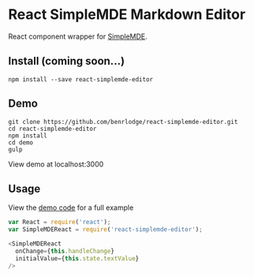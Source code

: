 # React SimpleMDE Markdown Editor

React component wrapper for
[SimpleMDE](https://github.com/NextStepWebs/simplemde-markdown-editor).

## Install (coming soon...)

```
npm install --save react-simplemde-editor
```

## Demo
```
git clone https://github.com/benrlodge/react-simplemde-editor.git
cd react-simplemde-editor
npm install
cd demo
gulp
```
View demo at localhost:3000

## Usage
View the [demo code](https://github.com/benrlodge/react-simplemde-editor/tree/master/demo/scripts) for a full example

```javascript
var React = require('react');
var SimpleMDEReact = require('react-simplemde-editor');

<SimpleMDEReact
  onChange={this.handleChange}
  initialValue={this.state.textValue}
/>
```
